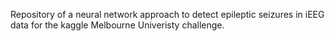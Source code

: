 Repository of a neural network approach to detect epileptic seizures 
in iEEG data for the kaggle Melbourne Univeristy challenge.
